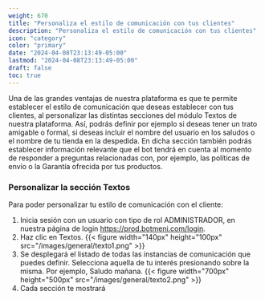 ```yaml
---
weight: 670
title: "Personaliza el estilo de comunicación con tus clientes"
description: "Personaliza el estilo de comunicación con tus clientes"
icon: "category"
color: "primary"
date: "2024-04-08T23:13:49-05:00"
lastmod: "2024-04-08T23:13:49-05:00"
draft: false
toc: true
---
```

Una de las grandes ventajas de nuestra plataforma es que te permite establecer el estilo de comunicación que deseas establecer con tus clientes, al personalizar las distintas secciones del módulo Textos de nuestra plataforma. Así, podrás definir por ejemplo si deseas tener un trato amigable o formal, si deseas incluir el nombre del usuario en los saludos o el nombre de tu tienda en la despedida.
En dicha sección también podrás establecer información relevante que el bot tendrá en cuenta al momento de responder a preguntas relacionadas con, por ejemplo, las políticas de envío o la Garantía ofrecida por tus productos.

### Personalizar la sección Textos

Para poder personalizar tu estilo de comunicación con el cliente:
1. Inicia sesión con un usuario con tipo de rol ADMINISTRADOR, en nuestra página de login <https://prod.botmeni.com/login>.
2. Haz clic en Textos.
{{< figure width="140px" height="100px" src="/images/general/texto1.png" >}}
3. Se desplegará el listado de todas las instancias de comunicación que puedes definir. Selecciona aquella de tu interés presionando sobre la misma. Por ejemplo, Saludo mañana.
{{< figure width="700px" height="500px" src="/images/general/texto2.png" >}}
4. Cada sección te mostrará 
